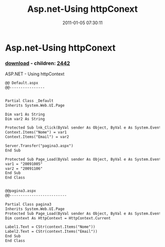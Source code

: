 ﻿---
pid:            2441
poster:         wwwti4funcom
title:          Asp.net-Using httpConext
date:           2011-01-05 07:30:11
format:         asp
parent:         0
parent:         0
children:       2442
---

# Asp.net-Using httpConext

### [download](2441.asp) - children: [2442](2442.md)

ASP.NET - Using httpContext

```asp
@@ Default.aspx
@@----------------


Partial Class _Default
Inherits System.Web.UI.Page

Dim var1 As String
Dim var2 As String

Protected Sub lnk_Click(ByVal sender As Object, ByVal e As System.EventArgs) Handles lnk.Click
Context.Items("Nome") = var1
Context.Items("Email") = var2

Server.Transfer("pagina3.aspx")
End Sub

Protected Sub Page_Load(ByVal sender As Object, ByVal e As System.EventArgs) Handles Me.Load
var1 = "20091005"
var2 = "20091106"
End Sub
End Class


@@pagina3.aspx
@@--------------------------

Partial Class pagina3
Inherits System.Web.UI.Page
Protected Sub Page_Load(ByVal sender As Object, ByVal e As System.EventArgs) Handles Me.Load
Dim context As HttpContext = HttpContext.Current

Label1.Text = CStr(context.Items("Nome"))
Label2.Text = CStr(context.Items("Email"))
End Sub
End Class

```
